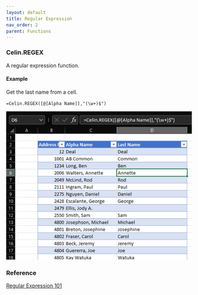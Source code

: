 ```yaml
---
layout: default
title: Regular Expression
nav_order: 2
parent: Functions
---
```


### Celin.REGEX

A regular expression function.


#### Example

Get the last name from a cell.

```
=Celin.REGEX([@[Alpha Name]],"(\w+)$")
```

![REGEX](../img/regex-function.png)

### Reference

[Regular Expression 101](https://regex101.com/)
